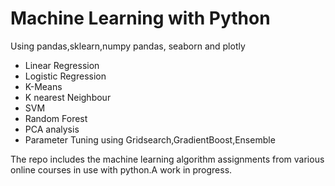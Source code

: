 # Machine Learning with Python

Using pandas,sklearn,numpy pandas, seaborn and plotly

- Linear Regression 
- Logistic Regression
- K-Means
- K nearest Neighbour
- SVM
- Random Forest
- PCA analysis
- Parameter Tuning using Gridsearch,GradientBoost,Ensemble

The repo includes the machine learning algorithm assignments from various online courses in use with python.A work in progress.
